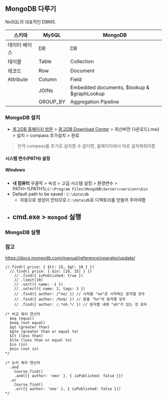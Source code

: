 ## MongoDB 다루기
NoSQL의 대표적인 DBMS. 

| 스키마        | MySQL    | MongoDB                                    |
| ------------- | -------- | ------------------------------------------ |
| 데이터 베이스 | DB       | DB                                         |
| 테이블        | Table    | Collection                                 |
| 레코드        | Row      | Document                                   |
| Attribute     | Column   | Field                                      |
|               | JOINs    | Embedded documents, $lookup & $graphLookup |
|               | GROUP_BY | Aggregation Pipeline                       |



### MongoDB 설치
- [몽고DB 홈페이지 방문](https://www.mongodb.com/) > [몽고DB Download Center](https://www.mongodb.com/download-center/community) > 최신버전 다운로드(.msi) > 설치 > compass 추가설치 > 완료
> 만약 compass를 추가로 설치할 수 없다면, 홈페이지에서 따로 설치해줘야함 
#### 시스템 변수(PATH) 설정
##### Windows
- **내 컴퓨터** 우클릭 > 속성 > 고급 시스템 설정 > 환경변수 > PATH=%PATH%;`C:\Program Files\MongoDB\Server\<version>\bin`
- Default path to be saved : `C:\data\db`
  - 자동으로 생성이 안되므로 `C:\data\db`로 디렉토리를 만들어 주어야함
- cmd.exe > `mongod` 실행
  - 

### MongoDB 실행

### 참고

https://docs.mongodb.com/manual/reference/operator/update/

```
//.find({ price: { $lt: 15, $gt: 10 } })
  //.find({ price: { $in: [10, 15] } })
    // .find({ isPublished: true })
    // .limit(10)
    // .sort({ name: -1 })
    // .select({ name: 1, tags: 1 })
    // .find({ author: /^ne/ }) // 시작을 "ne"로 시작하는 문자열 모두
    // .find({ author: /hn$/ }) // 끝을 "hn"의 문자열 모두
    // .find({ author: /.*oh.*/ }) // 문자열 내에 "oh"가 있는 것 모두
```



```
/* 비교 쿼리 연산자
  $eq (equal)
  $neq (not equal)
  $gt (greater than)
  $gte (greater than or equal to)
  $lt (less than)
  $lte (less than or equal to)
  $in (in)
  $nin (not in)
*/
```
```
/* 논리 쿼리 연산자
  .and
    Course.find()
    .and([{ author: 'neo' }, { isPublished: false }])
  .or
    Course.find()
    .or([{ author: 'neo' }, { isPublished: false }])
*/
```